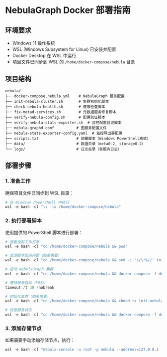# NebulaGraph Docker 部署指南

## 环境要求

- Windows 11 操作系统
- WSL (Windows Subsystem for Linux) 已安装并配置
- Docker Desktop 在 WSL 中运行
- 项目文件已同步到 WSL 的 `/home/docker-compose/nebula` 目录

## 项目结构

```
nebula/
├── docker-compose.nebula.yml    # NebulaGraph 服务配置
├── init-nebula-cluster.sh       # 集群初始化脚本
├── check-nebula-health.sh       # 健康检查脚本
├── fix-metad-services.sh        # 元数据服务修复脚本
├── verify-nebula-config.sh      # 配置验证脚本
├── verify-nebula-stats-exporter.sh  # 监控配置验证脚本
├── nebula-graphd.conf          # 图服务配置文件
├── nebula-stats-exporter-config.yaml  # 监控导出器配置
├── scripts.txt                 # 部署脚本（Windows PowerShell格式）
├── data/                       # 数据目录（meta0-2, storage0-2）
└── logs/                       # 日志目录（各服务日志）
```

## 部署步骤

### 1. 准备工作

确保项目文件已同步到 WSL 目录：
```powershell
# 在 Windows PowerShell 中执行
wsl -e bash -cl "ls -la /home/docker-compose/nebula"
```

### 2. 执行部署脚本

使用提供的 PowerShell 脚本进行部署：

```powershell
# 查看当前工作目录
wsl -e bash -cl "cd /home/docker-compose/nebula && pwd"

# 处理脚本乱码问题（如果需要）
wsl -e bash -cl "cd /home/docker-compose/nebula && sed -i 's/\r$//' init-nebula-cluster.sh"

# 启动 NebulaGraph 集群
wsl -e bash -cl "cd /home/docker-compose/nebula && docker-compose -f docker-compose.nebula.yml up -d"

# 等待服务启动（30秒）
timeout /t 30 /nobreak

# 初始化集群（如果需要）
wsl -e bash -cl "cd /home/docker-compose/nebula && chmod +x init-nebula-cluster.sh && ./init-nebula-cluster.sh"

# 检查服务状态
wsl -e bash -cl "cd /home/docker-compose/nebula && docker-compose -f docker-compose.nebula.yml ps"
```

### 3. 添加存储节点

如果需要手动添加存储节点，执行：

```powershell
wsl -e bash -cl "nebula-console -u root -p nebula --address=127.0.0.1 --port=9669 -e 'ADD HOSTS \"storaged0\":9779, \"storaged1\":9779, \"storaged2\":9779;'"